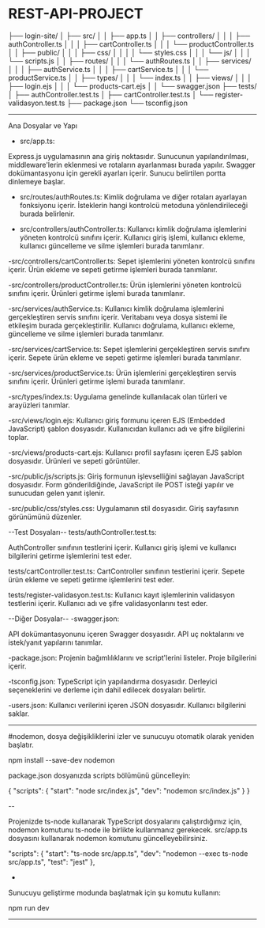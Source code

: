 # REST-API-PROJECT #

├── login-site/
│   ├── src/
│   │   ├── app.ts
│   │   ├── controllers/
│   │   │   ├── authController.ts
│   │   │   ├── cartController.ts
│   │   │   └── productController.ts
│   │   ├── public/
│   │   │   ├── css/
│   │   │   │   └── styles.css
│   │   │   └── js/
│   │   │       └── scripts.js
│   │   ├── routes/
│   │   │   └── authRoutes.ts
│   │   ├── services/
│   │   │   ├── authService.ts
│   │   │   ├── cartService.ts
│   │   │   └── productService.ts
│   │   ├── types/
│   │   │   └── index.ts
│   │   ├── views/
│   │   │   ├── login.ejs
│   │   │   └── products-cart.ejs
│   │   └── swagger.json
├── tests/
│   ├── authController.test.ts
│   ├── cartController.test.ts
│   └── register-validasyon.test.ts
├── package.json
└── tsconfig.json


----------------

Ana Dosyalar ve Yapı
- src/app.ts:

Express.js uygulamasının ana giriş noktasıdır.
Sunucunun yapılandırılması, middleware'lerin eklenmesi ve rotaların ayarlanması burada yapılır.
Swagger dokümantasyonu için gerekli ayarları içerir.
Sunucu belirtilen portta dinlemeye başlar.


- src/routes/authRoutes.ts:
Kimlik doğrulama ve diğer rotaları ayarlayan fonksiyonu içerir.
İsteklerin hangi kontrolcü metoduna yönlendirileceği burada belirlenir.


- src/controllers/authController.ts:
Kullanıcı kimlik doğrulama işlemlerini yöneten kontrolcü sınıfını içerir.
Kullanıcı giriş işlemi, kullanıcı ekleme, kullanıcı güncelleme ve silme işlemleri burada tanımlanır.


-src/controllers/cartController.ts:
Sepet işlemlerini yöneten kontrolcü sınıfını içerir.
Ürün ekleme ve sepeti getirme işlemleri burada tanımlanır.


-src/controllers/productController.ts:
Ürün işlemlerini yöneten kontrolcü sınıfını içerir.
Ürünleri getirme işlemi burada tanımlanır.


-src/services/authService.ts:
Kullanıcı kimlik doğrulama işlemlerini gerçekleştiren servis sınıfını içerir.
Veritabanı veya dosya sistemi ile etkileşim burada gerçekleştirilir.
Kullanıcı doğrulama, kullanıcı ekleme, güncelleme ve silme işlemleri burada tanımlanır.

-src/services/cartService.ts:
Sepet işlemlerini gerçekleştiren servis sınıfını içerir.
Sepete ürün ekleme ve sepeti getirme işlemleri burada tanımlanır.


-src/services/productService.ts:
Ürün işlemlerini gerçekleştiren servis sınıfını içerir.
Ürünleri getirme işlemi burada tanımlanır.


-src/types/index.ts:
Uygulama genelinde kullanılacak olan türleri ve arayüzleri tanımlar.

-src/views/login.ejs:
Kullanıcı giriş formunu içeren EJS (Embedded JavaScript) şablon dosyasıdır.
Kullanıcıdan kullanıcı adı ve şifre bilgilerini toplar.


-src/views/products-cart.ejs:
Kullanıcı profil sayfasını içeren EJS şablon dosyasıdır.
Ürünleri ve sepeti görüntüler.


-src/public/js/scripts.js:
Giriş formunun işlevselliğini sağlayan JavaScript dosyasıdır.
Form gönderildiğinde, JavaScript ile POST isteği yapılır ve sunucudan gelen yanıt işlenir.

-src/public/css/styles.css:
Uygulamanın stil dosyasıdır.
Giriş sayfasının görünümünü düzenler.


--Test Dosyaları--
tests/authController.test.ts:

AuthController sınıfının testlerini içerir.
Kullanıcı giriş işlemi ve kullanıcı bilgilerini getirme işlemlerini test eder.


tests/cartController.test.ts:
CartController sınıfının testlerini içerir.
Sepete ürün ekleme ve sepeti getirme işlemlerini test eder.


tests/register-validasyon.test.ts:
Kullanıcı kayıt işlemlerinin validasyon testlerini içerir.
Kullanıcı adı ve şifre validasyonlarını test eder.


--Diğer Dosyalar--
-swagger.json:

API dokümantasyonunu içeren Swagger dosyasıdır.
API uç noktalarını ve istek/yanıt yapılarını tanımlar.


-package.json:
Projenin bağımlılıklarını ve script'lerini listeler.
Proje bilgilerini içerir.


-tsconfig.json:
TypeScript için yapılandırma dosyasıdır.
Derleyici seçeneklerini ve derleme için dahil edilecek dosyaları belirtir.


-users.json:
Kullanıcı verilerini içeren JSON dosyasıdır.
Kullanıcı bilgilerini saklar.

-------------

#nodemon, dosya değişikliklerini izler ve sunucuyu otomatik olarak yeniden başlatır.

npm install --save-dev nodemon

package.json dosyanızda scripts bölümünü güncelleyin:

{
  "scripts": {
    "start": "node src/index.js",
    "dev": "nodemon src/index.js"
  }
}

--

Projenizde ts-node kullanarak TypeScript dosyalarını çalıştırdığımız için, 
nodemon komutunu ts-node ile birlikte kullanmanız gerekecek. src/app.ts dosyasını
kullanarak nodemon komutunu güncelleyebilirsiniz.

"scripts": {
    "start": "ts-node src/app.ts",
    "dev": "nodemon --exec ts-node src/app.ts",
    "test": "jest"
  },

-
Sunucuyu geliştirme modunda başlatmak için şu komutu kullanın:

npm run dev

---------
